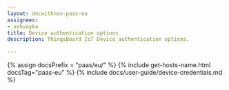 ```yaml
---
layout: docwithnav-paas-eu
assignees:
- ashvayka
title: Device authentication options
description: ThingsBoard IoT Device authentication options.

---
```


{% assign docsPrefix = "paas/eu/" %}
{% include get-hosts-name.html docsTag="paas-eu" %}
{% include docs/user-guide/device-credentials.md %}